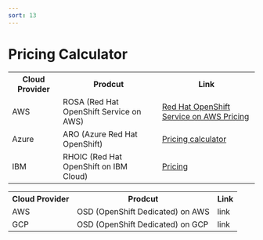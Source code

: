 ```yaml
---
sort: 13
---
```


# Pricing Calculator

<table>
  <tr><!--line 1 title-->
    <th> Cloud Provider </th> <th> Prodcut </th> <th> Link</th>
  </tr>

  <tr>
    <td><!--  Cloud Provider Name  -->
       AWS
    </td>
    <td><!-- Product -->
         ROSA (Red Hat OpenShift Service on AWS) 
    </td>
    <td><!--  Link -->
    <a href="https://aws.amazon.com/jp/rosa/pricing/" target="_blank" >Red Hat OpenShift Service on AWS Pricing</a>
    </td>
  </tr>
  
  <tr>
    <td><!--  Cloud Provider Name  -->
        Azure
    </td>
    <td><!-- Prodcut -->
      ARO (Azure Red Hat OpenShift) 
    </td>
    <td><!-- Link -->
         <a href="https://azure.microsoft.com/en-in/pricing/calculator/" target="_blank" >Pricing calculator</a>
    </td>
  </tr>
  
  
  <tr>
    <td> <!--  Cloud Provider Name  -->
       IBM
    </td>
    <td> <!-- Prodcut -->
      RHOIC (Red Hat OpenShift on IBM Cloud)
    </td>
    <td> <!-- Link -->
      <a href="https://www.ibm.com/cloud/openshift/pricing)" target="_blank" >Pricing</a>
    </td>
  </tr>

</table>


<table>
  <tr><!--line 1 title-->
    <th> Cloud Provider </th> <th> Prodcut </th> <th> Link</th>
  </tr>
  <tr>
    <td> <!--  Cloud Provider Name  -->
        AWS
    </td>
    <td> <!-- Prodcut -->
      OSD (OpenShift Dedicated) on AWS
    </td>
    <td> <!-- Link -->
       link
    </td>
  </tr>
  
   <tr>
    <td> <!--  Cloud Provider Name  -->
        GCP
    </td>
    <td> <!-- Prodcut -->
      OSD (OpenShift Dedicated) on GCP
    </td>
    <td> <!-- Link -->
       link
    </td>
  </tr>
  
</table>
